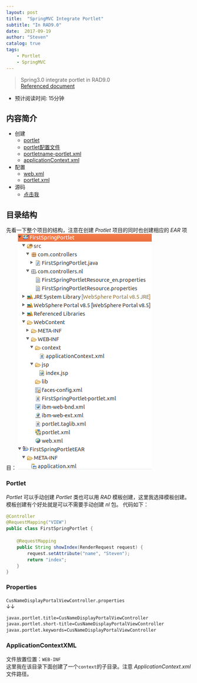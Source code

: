```yaml
---
layout: post
title:  "SpringMVC Integrate Portlet"
subtitle: "In RAD9.0"
date:  2017-09-19
author: "Steven"
catalog: true
tags: 
    - Portlet
    - SpringMVC
---
```


> Spring3.0 integrate portlet in RAD9.0<br/>
> [Referenced document](https://docs.spring.io/spring/docs/current/spring-framework-reference/html/portlet.html)

- 预计阅读时间: 15分钟

## 内容简介

* 创建
    - [portlet](#portlet)
    - [portlet配置文件](#properties)
    - [portletname-portlet.xml](#portletXML)
    - [applicationContext.xml](#applicationContextXML)
* 配置
    - [web.xml](#webXML)
    - [portlet.xml](#portletXML)
* 源码
    - [点击我](https://jeepchenup.github.com/jeepchenup.github.io)

## 目录结构

先看一下整个项目的结构，注意在创建 *Protlet* 项目的同时也创建相应的 *EAR* 项目：
![SpringIntegratePortletProject](/img/in-post/spring-integrate-portlet/project-struc.png)

### Portlet

*Portlet* 可以手动创建 *Portlet* 类也可以用 *RAD* 模板创建，这里我选择模板创建。模板创建有个好处就是可以不需要手动创建 *nl* 包。
代码如下：
```java
@Controller
@RequestMapping("VIEW")
public class FirstSpringPortlet {
	
	@RequestMapping
	public String showIndex(RenderRequest request) {
		request.setAttribute("name", "Steven");
		return "index";
	}
}
```

### Properties

`CusNameDisplayPortalViewController.properties`<br>
&darr;&darr;

```xml
javax.portlet.title=CusNameDisplayPortalViewController
javax.portlet.short-title=CusNameDisplayPortalViewController
javax.portlet.keywords=CusNameDisplayPortalViewController
```

### ApplicationContextXML

文件放置位置：`WEB-INF`<br>
这里我在该目录下面创建了一个`context`的子目录。注意 *ApplicationContext.xml* 文件路径。
